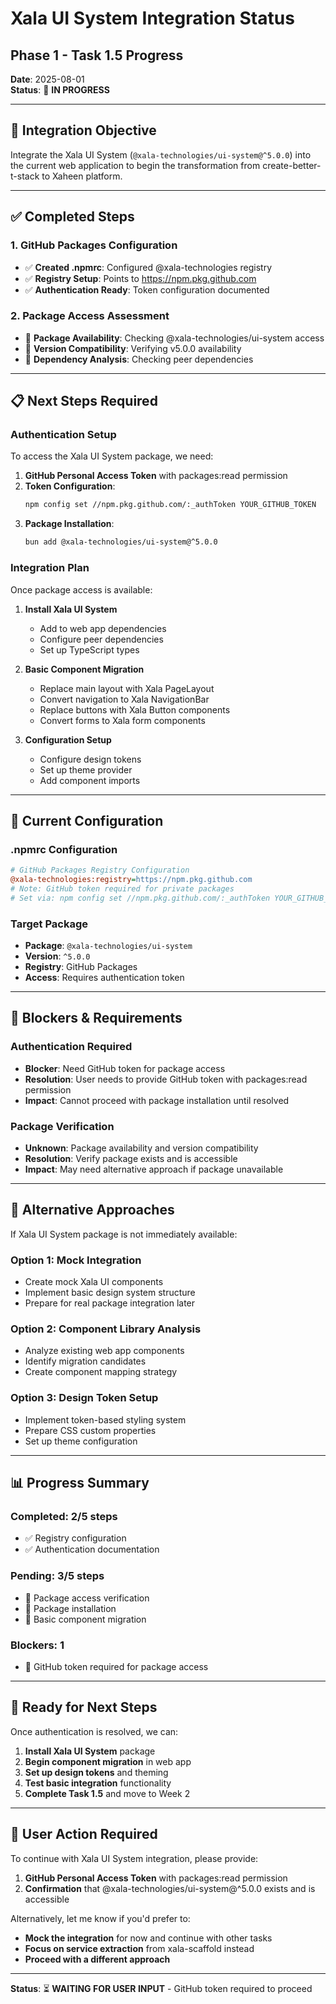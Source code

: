 # Xala UI System Integration Status
## Phase 1 - Task 1.5 Progress

**Date**: 2025-08-01  
**Status**: 🔄 **IN PROGRESS**

---

## 🎯 **Integration Objective**

Integrate the Xala UI System (`@xala-technologies/ui-system@^5.0.0`) into the current web application to begin the transformation from create-better-t-stack to Xaheen platform.

---

## ✅ **Completed Steps**

### **1. GitHub Packages Configuration**
- ✅ **Created .npmrc**: Configured @xala-technologies registry
- ✅ **Registry Setup**: Points to https://npm.pkg.github.com
- ✅ **Authentication Ready**: Token configuration documented

### **2. Package Access Assessment**
- 🔄 **Package Availability**: Checking @xala-technologies/ui-system access
- 🔄 **Version Compatibility**: Verifying v5.0.0 availability
- 🔄 **Dependency Analysis**: Checking peer dependencies

---

## 📋 **Next Steps Required**

### **Authentication Setup**
To access the Xala UI System package, we need:

1. **GitHub Personal Access Token** with packages:read permission
2. **Token Configuration**: 
   ```bash
   npm config set //npm.pkg.github.com/:_authToken YOUR_GITHUB_TOKEN
   ```
3. **Package Installation**:
   ```bash
   bun add @xala-technologies/ui-system@^5.0.0
   ```

### **Integration Plan**
Once package access is available:

1. **Install Xala UI System**
   - Add to web app dependencies
   - Configure peer dependencies
   - Set up TypeScript types

2. **Basic Component Migration**
   - Replace main layout with Xala PageLayout
   - Convert navigation to Xala NavigationBar
   - Replace buttons with Xala Button components
   - Convert forms to Xala form components

3. **Configuration Setup**
   - Configure design tokens
   - Set up theme provider
   - Add component imports

---

## 🔧 **Current Configuration**

### **.npmrc Configuration**
```ini
# GitHub Packages Registry Configuration
@xala-technologies:registry=https://npm.pkg.github.com
# Note: GitHub token required for private packages
# Set via: npm config set //npm.pkg.github.com/:_authToken YOUR_GITHUB_TOKEN
```

### **Target Package**
- **Package**: `@xala-technologies/ui-system`
- **Version**: `^5.0.0`
- **Registry**: GitHub Packages
- **Access**: Requires authentication token

---

## 🚨 **Blockers & Requirements**

### **Authentication Required**
- **Blocker**: Need GitHub token for package access
- **Resolution**: User needs to provide GitHub token with packages:read permission
- **Impact**: Cannot proceed with package installation until resolved

### **Package Verification**
- **Unknown**: Package availability and version compatibility
- **Resolution**: Verify package exists and is accessible
- **Impact**: May need alternative approach if package unavailable

---

## 🎯 **Alternative Approaches**

If Xala UI System package is not immediately available:

### **Option 1: Mock Integration**
- Create mock Xala UI components
- Implement basic design system structure
- Prepare for real package integration later

### **Option 2: Component Library Analysis**
- Analyze existing web app components
- Identify migration candidates
- Create component mapping strategy

### **Option 3: Design Token Setup**
- Implement token-based styling system
- Prepare CSS custom properties
- Set up theme configuration

---

## 📊 **Progress Summary**

### **Completed**: 2/5 steps
- ✅ Registry configuration
- ✅ Authentication documentation

### **Pending**: 3/5 steps
- 🔄 Package access verification
- 🔄 Package installation
- 🔄 Basic component migration

### **Blockers**: 1
- 🚨 GitHub token required for package access

---

## 🚀 **Ready for Next Steps**

Once authentication is resolved, we can:
1. **Install Xala UI System** package
2. **Begin component migration** in web app
3. **Set up design tokens** and theming
4. **Test basic integration** functionality
5. **Complete Task 1.5** and move to Week 2

---

## 📝 **User Action Required**

To continue with Xala UI System integration, please provide:
1. **GitHub Personal Access Token** with packages:read permission
2. **Confirmation** that @xala-technologies/ui-system@^5.0.0 exists and is accessible

Alternatively, let me know if you'd prefer to:
- **Mock the integration** for now and continue with other tasks
- **Focus on service extraction** from xala-scaffold instead
- **Proceed with a different approach**

---

**Status**: ⏳ **WAITING FOR USER INPUT** - GitHub token required to proceed
